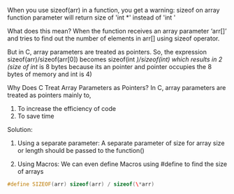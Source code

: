 When you use sizeof(arr) in a function, you get a warning:
sizeof on array function parameter will return size of 'int \*' instead of 'int '

What does this mean?
When the function receives an array parameter ‘arr[]’ and tries to find out the number of elements in arr[] using sizeof operator.

But in C, array parameters are treated as pointers.
So, the expression sizeof(arr)/sizeof(arr[0]) becomes sizeof(int _)/sizeof(int) which results in 2
(size of int_ is 8 bytes because its an pointer and pointer occupies the 8 bytes of memory and int is 4)

Why Does C Treat Array Parameters as Pointers?
In C, array parameters are treated as pointers mainly to,

1. To increase the efficiency of code
2. To save time

Solution:

1. Using a separate parameter:
   A separate parameter of size for array size or length should be passed to the function()

2. Using Macros:
   We can even define Macros using #define to find the size of arrays

```cpp
#define SIZEOF(arr) sizeof(arr) / sizeof(\*arr)
```
